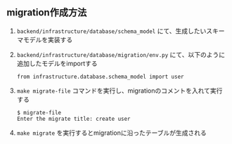 ## migration作成方法


1. `backend/infrastructure/database/schema_model` にて、生成したいスキーマモデルを実装する

2. `backend/infrastructure/database/migration/env.py` にて、以下のように追加したモデルをimportする

    ```
    from infrastructure.database.schema_model import user
    ```

3. `make migrate-file` コマンドを実行し、migrationのコメントを入れて実行する
    ```
    $ migrate-file
    Enter the migrate title: create user
    ```

4. `make migrate` を実行するとmigrationに沿ったテーブルが生成される
